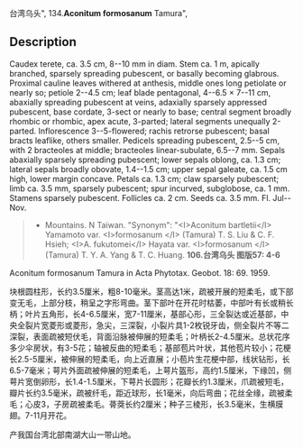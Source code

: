 台湾乌头",
134.**Aconitum formosanum** Tamura",

## Description
Caudex terete, ca. 3.5 cm, 8--10 mm in diam. Stem ca. 1 m, apically branched, sparsely spreading pubescent, or basally becoming glabrous. Proximal cauline leaves withered at anthesis, middle ones long petiolate or nearly so; petiole 2--4.5 cm; leaf blade pentagonal, 4--6.5 × 7--11 cm, abaxially spreading pubescent at veins, adaxially sparsely appressed pubescent, base cordate, 3-sect or nearly to base; central segment broadly rhombic or rhombic, apex acute, 3-parted; lateral segments unequally 2-parted. Inflorescence 3--5-flowered; rachis retrorse pubescent; basal bracts leaflike, others smaller. Pedicels spreading pubescent, 2.5--5 cm, with 2 bracteoles at middle; bracteoles linear-subulate, 6.5--7 mm. Sepals abaxially sparsely spreading pubescent; lower sepals oblong, ca. 1.3 cm; lateral sepals broadly obovate, 1.4--1.5 cm; upper sepal galeate, ca. 1.5 cm high, lower margin concave. Petals ca. 1.3 cm; claw sparsely pubescent; limb ca. 3.5 mm, sparsely pubescent; spur incurved, subglobose, ca. 1 mm. Stamens sparsely pubescent. Follicles ca. 2 cm. Seeds ca. 3.5 mm. Fl. Jul--Nov.

> * Mountains. N Taiwan.
  "Synonym": "&lt;I&gt;Aconitum bartletii&lt;/I&gt; Yamamoto var. &lt;I&gt;formosanum &lt;/I&gt; (Tamura) T. S. Liu &amp; C. F. Hsieh; &lt;I&gt;A. fukutomei&lt;/I&gt; Hayata var. &lt;I&gt;formosanum &lt;/I&gt; (Tamura) T. Y. A. Yang &amp; T. C. Huang.
**106.台湾乌头 图版57: 4-6**

Aconitum formosanum Tamura in Acta Phytotax. Geobot. 18: 69. 1959.

块根圆柱形，长约3.5厘米，粗8-10毫米。茎高达1米，疏被开展的短柔毛，或下部变无毛，上部分枝，稍呈之字形弯曲。茎下部叶在开花时枯萎，中部叶有长或稍长柄；叶片五角形，长4-6.5厘米，宽7-11厘米，基部心形，三全裂达或近基部，中央全裂片宽菱形或菱形，急尖，三深裂，小裂片具1-2枚锐牙齿，侧全裂片不等二深裂，表面疏被短伏毛，背面沿脉被伸展的短柔毛；叶柄长2-4.5厘米。总状花序多少伞房状，有3-5花；轴被反曲的短柔毛；基部苞片叶状，其他苞片较小；花梗长2.5-5厘米，被伸展的短柔毛，向上近直展；小苞片生花梗中部，线状钻形，长6.5-7毫米；萼片外面疏被伸展的短柔毛，上萼片盔形，高约1.5厘米，下缘凹，侧萼片宽倒卵形，长1.4-1.5厘米，下萼片长圆形；花瓣长约1.3厘米，爪疏被短毛，瓣片长约3.5毫米，疏被纤毛，距近球形，长1毫米，向后弯曲；花丝全缘，疏被柔毛；心皮3，子房疏被柔毛。蓇葖长约2厘米；种子三棱形，长3.5毫米，生横膜翅。7-11月开花。

产我国台湾北部南湖大山一带山地。
